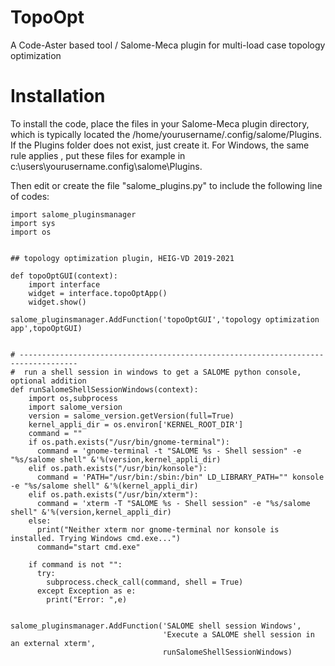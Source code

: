 # TopoOpt
A Code-Aster based tool / Salome-Meca plugin for multi-load case topology optimization

# Installation
To install the code,  place the files in your Salome-Meca plugin directory, which is typically located the /home/yourusername/.config/salome/Plugins. If the Plugins folder does not exist, just create it. For Windows, the same rule applies , put these files for example in c:\users\yourusername\.config\salome\Plugins.

Then edit or create the file "salome_plugins.py" to include the following line of codes:
```
import salome_pluginsmanager
import sys
import os


## topology optimization plugin, HEIG-VD 2019-2021

def topoOptGUI(context): 
    import interface
    widget = interface.topoOptApp()
    widget.show()
    
salome_pluginsmanager.AddFunction('topoOptGUI','topology optimization app',topoOptGUI)


# -----------------------------------------------------------------------------------
#  run a shell session in windows to get a SALOME python console, optional addition
def runSalomeShellSessionWindows(context):
    import os,subprocess
    import salome_version
    version = salome_version.getVersion(full=True)
    kernel_appli_dir = os.environ['KERNEL_ROOT_DIR']
    command = ""
    if os.path.exists("/usr/bin/gnome-terminal"):
      command = 'gnome-terminal -t "SALOME %s - Shell session" -e "%s/salome shell" &'%(version,kernel_appli_dir)
    elif os.path.exists("/usr/bin/konsole"):
      command = 'PATH="/usr/bin:/sbin:/bin" LD_LIBRARY_PATH="" konsole -e "%s/salome shell" &'%(kernel_appli_dir)
    elif os.path.exists("/usr/bin/xterm"):
      command = 'xterm -T "SALOME %s - Shell session" -e "%s/salome shell" &'%(version,kernel_appli_dir)
    else:
      print("Neither xterm nor gnome-terminal nor konsole is installed. Trying Windows cmd.exe...")
      command="start cmd.exe"

    if command is not "":
      try:
        subprocess.check_call(command, shell = True)
      except Exception as e:
        print("Error: ",e)


salome_pluginsmanager.AddFunction('SALOME shell session Windows',
                                  'Execute a SALOME shell session in an external xterm',
                                  runSalomeShellSessionWindows)

```
